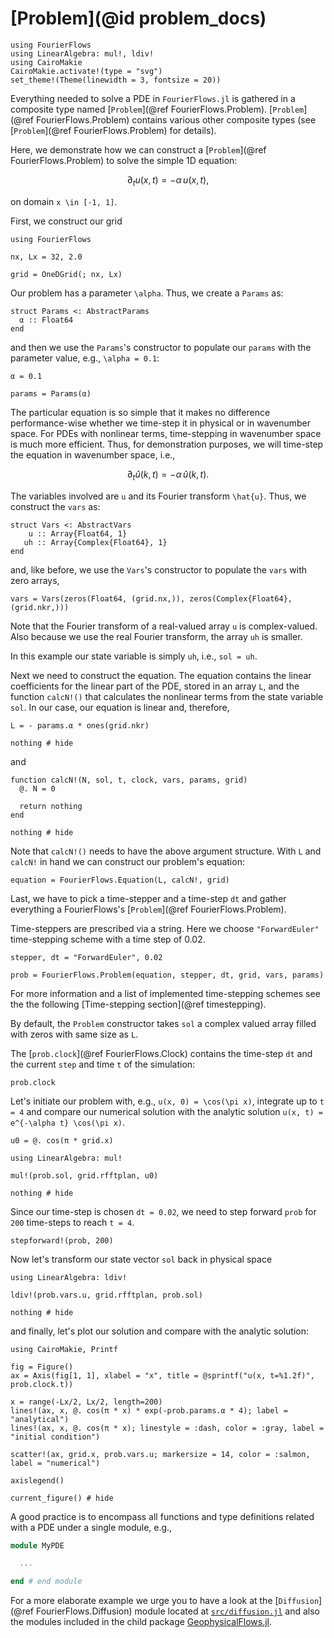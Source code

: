 # [Problem](@id problem_docs)

```@setup 2
using FourierFlows
using LinearAlgebra: mul!, ldiv!
using CairoMakie
CairoMakie.activate!(type = "svg")
set_theme!(Theme(linewidth = 3, fontsize = 20))
```

Everything needed to solve a PDE in `FourierFlows.jl` is gathered in a composite type
named [`Problem`](@ref FourierFlows.Problem). [`Problem`](@ref FourierFlows.Problem) contains
various other composite types (see [`Problem`](@ref FourierFlows.Problem) for details).

Here, we demonstrate how we can construct a [`Problem`](@ref FourierFlows.Problem) to solve
the simple 1D equation:

```math
\partial_t u(x, t) = - \alpha \, u(x, t) ,
```

on domain ``x \in [-1, 1]``.

First, we construct our grid

```@example 2
using FourierFlows

nx, Lx = 32, 2.0

grid = OneDGrid(; nx, Lx)
```

Our problem has a parameter ``\alpha``. Thus, we create a `Params` as:

```@example 2
struct Params <: AbstractParams
  α :: Float64
end
```

and then we use the `Params`'s constructor to populate our `params` with the parameter value, 
e.g., ``\alpha = 0.1``:

```@example 2
α = 0.1

params = Params(α)
```

The particular equation is so simple that it makes no difference performance-wise whether 
we time-step it in physical or in wavenumber space. For PDEs with nonlinear terms, 
time-stepping in wavenumber space is much more efficient. Thus, for demonstration purposes, 
we will time-step the equation in wavenumber space, i.e.,

```math
\partial_t \hat{u}(k, t) = - \alpha \, \hat{u}(k, t) .
```

The variables involved are ``u`` and its Fourier transform ``\hat{u}``. Thus, we 
construct the `vars` as:

```@example 2
struct Vars <: AbstractVars
    u :: Array{Float64, 1}
   uh :: Array{Complex{Float64}, 1}
end
```

and, like before, we use the `Vars`'s constructor to populate the `vars` with 
zero arrays,

```@example 2
vars = Vars(zeros(Float64, (grid.nx,)), zeros(Complex{Float64}, (grid.nkr,)))
```

Note that the Fourier transform of a real-valued array `u` is complex-valued. Also
because we use the real Fourier transform, the array `uh` is smaller.

In this example our state variable is simply `uh`, i.e., `sol = uh`.

Next we need to construct the equation. The equation contains the linear coefficients 
for the linear part of the PDE, stored in an array `L`, and the function `calcN!()`
that calculates the nonlinear terms from the state variable `sol`. In our case,
our equation is linear and, therefore,

```@example 2
L = - params.α * ones(grid.nkr)

nothing # hide
```

and

```@example 2
function calcN!(N, sol, t, clock, vars, params, grid)
  @. N = 0

  return nothing
end

nothing # hide
```

Note that `calcN!()` needs to have the above argument structure. With `L` and `calcN!`
in hand we can construct our problem's equation:

```@example 2
equation = FourierFlows.Equation(L, calcN!, grid)
```

Last, we have to pick a time-stepper and a time-step `dt` and gather everything
a FourierFlows's [`Problem`](@ref FourierFlows.Problem).

Time-steppers are prescribed via a string. Here we choose `"ForwardEuler"` time-stepping
scheme with a time step of 0.02.

```@example 2
stepper, dt = "ForwardEuler", 0.02

prob = FourierFlows.Problem(equation, stepper, dt, grid, vars, params)
```

For more information and a list of implemented time-stepping schemes see
the the following [Time-stepping section](@ref timestepping).

By default, the `Problem` constructor takes `sol` a complex valued array filled with zeros
with same size as `L`.

The [`prob.clock`](@ref FourierFlows.Clock) contains the time-step `dt` and the current `step`
and time `t` of the simulation:

```@example 2
prob.clock
```

Let's initiate our problem with, e.g., ``u(x, 0) = \cos(\pi x)``, integrate up 
to ``t = 4`` and compare our numerical solution with the analytic solution 
``u(x, t) = e^{-\alpha t} \cos(\pi x)``.

```@example 2
u0 = @. cos(π * grid.x)

using LinearAlgebra: mul!

mul!(prob.sol, grid.rfftplan, u0)

nothing # hide
```

Since our time-step is chosen `dt = 0.02`, we need to step forward `prob` for ``200`` 
time-steps to reach ``t = 4``.

```@example 2
stepforward!(prob, 200)
```

Now let's transform our state vector `sol` back in physical space

```@example 2
using LinearAlgebra: ldiv!

ldiv!(prob.vars.u, grid.rfftplan, prob.sol)

nothing # hide
```

and finally, let's plot our solution and compare with the analytic solution:

```@example 2
using CairoMakie, Printf

fig = Figure()
ax = Axis(fig[1, 1], xlabel = "x", title = @sprintf("u(x, t=%1.2f)", prob.clock.t))

x = range(-Lx/2, Lx/2, length=200)
lines!(ax, x, @. cos(π * x) * exp(-prob.params.α * 4); label = "analytical")
lines!(ax, x, @. cos(π * x); linestyle = :dash, color = :gray, label = "initial condition")

scatter!(ax, grid.x, prob.vars.u; markersize = 14, color = :salmon, label = "numerical")

axislegend()

current_figure() # hide
```

A good practice is to encompass all functions and type definitions related with a PDE under 
a single module, e.g.,

```julia
module MyPDE

  ...

end # end module
```

For a more elaborate example we urge you to have a look at the [`Diffusion`](@ref FourierFlows.Diffusion) 
module located at [`src/diffusion.jl`](https://github.com/FourierFlows/FourierFlows.jl/blob/main/src/diffusion.jl)
and also the modules included in the child package
[GeophysicalFlows.jl](https://github.com/FourierFlows/GeophysicalFlows.jl).
